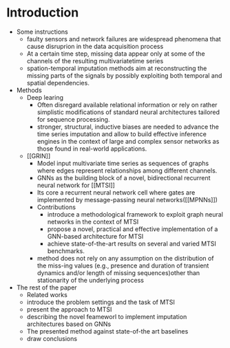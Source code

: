 # Introduction
 + Some instructions
	 + faulty sensors and network failures are widespread phenomena that cause disruprion in the data acquisition process
	 + At a certain time step, missing data appear only at some of the channels of the resulting multivariatetime series
	 + spation-temporal imputation methods aim at reconstructing the missing parts of the signals by possibly exploiting both temporal and spatial dependencies.
 + Methods
	 + Deep learing
		 + Often disregard available relational information or rely on rather simplistic modifications of standard neural architectures tailored for sequence processing.
		 + stronger, structural, inductive biases are needed to advance the time series imputation and allow to build effective inference engines in the context of large and complex sensor networks as those found in real-world applications.
	 + [[GRIN]]
		 + Model input multivariate time series as sequences of graphs where edges represent relationships among different channels.
		 + GNNs as the building block of a novel, bidirectional recurrent neural network for [[MTSI]]
		 + Its core a recurrent neural network cell where gates are implemented by message-passing neural networks([[MPNNs]])
		 + Contributions
			 +  introduce a methodological framework to exploit graph neural networks in the context of MTSI
			 + propose a novel, practical and effective implementation of a GNN-based architecture for MTSI
			 + achieve state-of-the-art results on several and varied MTSI benchmarks.
		 + method does not rely on any assumption on the distribution of the miss-ing values (e.g., presence and duration of transient dynamics and/or length of missing sequences)other than stationarity of the underlying process
 + The rest of the paper
	 + Related works
	 + introduce the problem settings and the task of MTSI
	 + present the approach to MTSI
	 + describing the novel feameworl to implement imputation architectures based on GNNs
	 + The presented method against state-of-the art baselines
	 + draw conclusions